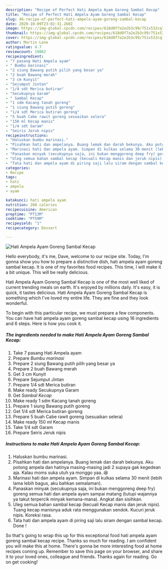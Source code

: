 ```yaml
---
description: "Recipe of Perfect Hati Ampela Ayam Goreng Sambal Kecap"
title: "Recipe of Perfect Hati Ampela Ayam Goreng Sambal Kecap"
slug: 46-recipe-of-perfect-hati-ampela-ayam-goreng-sambal-kecap
date: 2020-10-09T23:02:31.260Z
image: https://img-global.cpcdn.com/recipes/618d0f7a2e2b3c99/751x532cq70/hati-ampela-ayam-goreng-sambal-kecap-foto-resep-utama.jpg
thumbnail: https://img-global.cpcdn.com/recipes/618d0f7a2e2b3c99/751x532cq70/hati-ampela-ayam-goreng-sambal-kecap-foto-resep-utama.jpg
cover: https://img-global.cpcdn.com/recipes/618d0f7a2e2b3c99/751x532cq70/hati-ampela-ayam-goreng-sambal-kecap-foto-resep-utama.jpg
author: Martin Lane
ratingvalue: 4.7
reviewcount: 19862
recipeingredient:
- "7 pasang Hati Ampela ayam"
- " Bumbu marinasi"
- "2 siung Bawang putih pilih yang besar ya"
- "2 buah Bawang merah"
- "3 cm Kunyit"
- "Sejumput Jintan"
- "1/4 sdt Merica butiran"
- "Secukupnya Garam"
- " Sambal Kecap"
- "1 sdm Kacang tanah goreng"
- "1 siung Bawang putih goreng"
- "1/4 sdt Merica butiran goreng"
- "5 buah Cabe rawit goreng sesuaikan selera"
- "150 ml Kecap manis"
- "1/4 sdt Garam"
- "Seiris Jeruk nipis"
recipeinstructions:
- "Haluskan bumbu marinasi."
- "Pisahkan hati dan ampelanya. Buang lemak dan darah bekunya. Aku potong ampela dan hatinya masing-masing jadi 2 supaya gak kegedean aja. Kalau moms suka utuh ya monggo yaa..😆"
- "Marinasi hati dan ampela ayam. Simpan di kulkas selama 30 menit (lebih lama lebih bagus, aku bahkan semalaman)."
- "Panaskan minyak (secukupnya saja, ini bukan menggoreng deep fry) goreng semua hati dan ampela ayam sampai matang (tutupi wajannya ya takut terpercik minyak kemana-mana). Angkat dan sisihkan."
- "Uleg semua bahan sambal kecap (kecuali Kecap manis dan jeruk nipis). Tuang kecap manisnya aduk rata menggunakan sendok. Kucuri jeruk nipis. Koreksi rasa."
- "Tata hati dan ampela ayam di piring saji lalu siram dengan sambal kecap. Done !"
categories:
- Recipe
tags:
- hati
- ampela
- ayam

katakunci: hati ampela ayam 
nutrition: 260 calories
recipecuisine: American
preptime: "PT13M"
cooktime: "PT59M"
recipeyield: "1"
recipecategory: Dessert

---
```



![Hati Ampela Ayam Goreng Sambal Kecap](https://img-global.cpcdn.com/recipes/618d0f7a2e2b3c99/751x532cq70/hati-ampela-ayam-goreng-sambal-kecap-foto-resep-utama.jpg)

Hello everybody, it's me, Dave, welcome to our recipe site. Today, I'm gonna show you how to prepare a distinctive dish, hati ampela ayam goreng sambal kecap. It is one of my favorites food recipes. This time, I will make it a bit unique. This will be really delicious.

Hati Ampela Ayam Goreng Sambal Kecap is one of the most well liked of current trending meals on earth. It's enjoyed by millions daily. It's easy, it is quick, it tastes delicious. Hati Ampela Ayam Goreng Sambal Kecap is something which I've loved my entire life. They are fine and they look wonderful.




To begin with this particular recipe, we must prepare a few components. You can have hati ampela ayam goreng sambal kecap using 16 ingredients and 6 steps. Here is how you cook it.

<!--inarticleads1-->

##### The ingredients needed to make Hati Ampela Ayam Goreng Sambal Kecap:

1. Take 7 pasang Hati Ampela ayam
1. Prepare  *Bumbu marinasi*
1. Prepare 2 siung Bawang putih pilih yang besar ya
1. Prepare 2 buah Bawang merah
1. Get 3 cm Kunyit
1. Prepare Sejumput Jintan
1. Prepare 1/4 sdt Merica butiran
1. Make ready Secukupnya Garam
1. Get  *Sambal Kecap*
1. Make ready 1 sdm Kacang tanah goreng
1. Prepare 1 siung Bawang putih goreng
1. Get 1/4 sdt Merica butiran goreng
1. Prepare 5 buah Cabe rawit goreng (sesuaikan selera)
1. Make ready 150 ml Kecap manis
1. Take 1/4 sdt Garam
1. Prepare Seiris Jeruk nipis




<!--inarticleads2-->

##### Instructions to make Hati Ampela Ayam Goreng Sambal Kecap:

1. Haluskan bumbu marinasi.
1. Pisahkan hati dan ampelanya. Buang lemak dan darah bekunya. Aku potong ampela dan hatinya masing-masing jadi 2 supaya gak kegedean aja. Kalau moms suka utuh ya monggo yaa..😆
1. Marinasi hati dan ampela ayam. Simpan di kulkas selama 30 menit (lebih lama lebih bagus, aku bahkan semalaman).
1. Panaskan minyak (secukupnya saja, ini bukan menggoreng deep fry) goreng semua hati dan ampela ayam sampai matang (tutupi wajannya ya takut terpercik minyak kemana-mana). Angkat dan sisihkan.
1. Uleg semua bahan sambal kecap (kecuali Kecap manis dan jeruk nipis). Tuang kecap manisnya aduk rata menggunakan sendok. Kucuri jeruk nipis. Koreksi rasa.
1. Tata hati dan ampela ayam di piring saji lalu siram dengan sambal kecap. Done !




So that's going to wrap this up for this exceptional food hati ampela ayam goreng sambal kecap recipe. Thanks so much for reading. I am confident you will make this at home. There's gonna be more interesting food at home recipes coming up. Remember to save this page on your browser, and share it to your loved ones, colleague and friends. Thanks again for reading. Go on get cooking!
